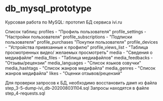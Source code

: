 # db_mysql_prototype
Курсовая работа по MySQL: прототип БД сервиса ivi.ru

Список таблиц:
profiles - "Профиль пользователя"
profile_settings - "Настройки пользователя"
profile_subscriptions - "Подписки пользователя"
profile_purchases "Покупки пользователя"
profile_devices - "Устройства привязанные к профилю"
profile_views_list - "Таблица просмотренных видео/ желаемых просмотреть"
media - "Сведения о медиафайле"
media_files - "Таблица медиафайлов"
media_feedbacks - "Отзывы/рецензии"
media_languages - "Список языков озвучки"
media_hashtags - "Список жанров медифайла"
media_genres - "Список жанров медифайла"
likes - "Оценки отзывов/рецензий"

Для проверки запросов к БД, необходимо восстановить дамп из файла step_3-5-dump-ivi_db-202008031104.sql
Запросы находятся в файле step_4-requests.sql
